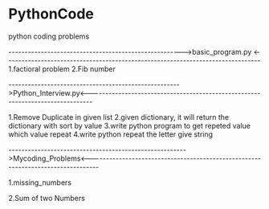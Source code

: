 # PythonCode
python coding problems

------------------------------------------------------>basic_program.py <-------------------------------------------------------------------------------
1.factioral problem 
2.Fib number



----------------------------------------------------->Python_Interview.py<-------------------------------------------------------------------------------

1.Remove Duplicate in given list 
2.given dictionary, it will return the dictionary with sort by value
3.write python program to get repeted value which value repeat
4.write python repeat the letter give string




------------------------------------------------------->Mycoding_Problems<---------------------------------------------------------------------------------

1.missing_numbers

2.Sum of two Numbers

